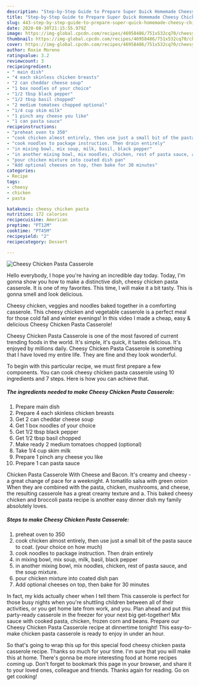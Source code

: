 ```yaml
---
description: "Step-by-Step Guide to Prepare Super Quick Homemade Cheesy Chicken Pasta Casserole"
title: "Step-by-Step Guide to Prepare Super Quick Homemade Cheesy Chicken Pasta Casserole"
slug: 443-step-by-step-guide-to-prepare-super-quick-homemade-cheesy-chicken-pasta-casserole
date: 2020-08-30T21:15:55.979Z
image: https://img-global.cpcdn.com/recipes/46958486/751x532cq70/cheesy-chicken-pasta-casserole-recipe-main-photo.jpg
thumbnail: https://img-global.cpcdn.com/recipes/46958486/751x532cq70/cheesy-chicken-pasta-casserole-recipe-main-photo.jpg
cover: https://img-global.cpcdn.com/recipes/46958486/751x532cq70/cheesy-chicken-pasta-casserole-recipe-main-photo.jpg
author: Roxie Moreno
ratingvalue: 3.2
reviewcount: 3
recipeingredient:
- " main dish"
- "4 each skinless chicken breasts"
- "2 can cheddar cheese soup"
- "1 box noodles of your choice"
- "1/2 tbsp black pepper"
- "1/2 tbsp basil chopped"
- "2 medium tomatoes chopped optional"
- "1/4 cup skim milk"
- "1 pinch any cheese you like"
- "1 can pasta sauce"
recipeinstructions:
- "preheat oven to 350"
- "cook chicken almost entirely, then use just a small bit of the pasta sauce to coat. (your choice on how much)"
- "cook noodles to package instruction. Then drain entirely"
- "in mixing bowl, mix soup, milk, basil, black pepper"
- "in another mixing bowl, mix noodles, chicken, rest of pasta sauce, and the soup mixture."
- "pour chicken mixture into coated dish pan"
- "Add optional cheeses on top, then bake for 30 minutes"
categories:
- Recipe
tags:
- cheesy
- chicken
- pasta

katakunci: cheesy chicken pasta 
nutrition: 172 calories
recipecuisine: American
preptime: "PT12M"
cooktime: "PT45M"
recipeyield: "2"
recipecategory: Dessert

---
```



![Cheesy Chicken Pasta Casserole](https://img-global.cpcdn.com/recipes/46958486/751x532cq70/cheesy-chicken-pasta-casserole-recipe-main-photo.jpg)

Hello everybody, I hope you're having an incredible day today. Today, I'm gonna show you how to make a distinctive dish, cheesy chicken pasta casserole. It is one of my favorites. This time, I will make it a bit tasty. This is gonna smell and look delicious.

Cheesy chicken, veggies and noodles baked together in a comforting casserole. This cheesy chicken and vegetable casserole is a perfect meal for those cold fall and winter evenings! In this video I made a cheap, easy &amp; delicious Cheesy Chicken Pasta Casserole!

Cheesy Chicken Pasta Casserole is one of the most favored of current trending foods in the world. It's simple, it's quick, it tastes delicious. It's enjoyed by millions daily. Cheesy Chicken Pasta Casserole is something that I have loved my entire life. They are fine and they look wonderful.


To begin with this particular recipe, we must first prepare a few components. You can cook cheesy chicken pasta casserole using 10 ingredients and 7 steps. Here is how you can achieve that.

<!--inarticleads1-->

##### The ingredients needed to make Cheesy Chicken Pasta Casserole:

1. Prepare  main dish
1. Prepare 4 each skinless chicken breasts
1. Get 2 can cheddar cheese soup
1. Get 1 box noodles of your choice
1. Get 1/2 tbsp black pepper
1. Get 1/2 tbsp basil chopped
1. Make ready 2 medium tomatoes chopped (optional)
1. Take 1/4 cup skim milk
1. Prepare 1 pinch any cheese you like
1. Prepare 1 can pasta sauce


Chicken Pasta Casserole With Cheese and Bacon. It&#39;s creamy and cheesy - a great change of pace for a weeknight. A tomatillo salsa with green onion When they are combined with the pasta, chicken, mushrooms, and cheese, the resulting casserole has a great creamy texture and a. This baked cheesy chicken and broccoli pasta recipe is another easy dinner dish my family absolutely loves. 

<!--inarticleads2-->

##### Steps to make Cheesy Chicken Pasta Casserole:

1. preheat oven to 350
1. cook chicken almost entirely, then use just a small bit of the pasta sauce to coat. (your choice on how much)
1. cook noodles to package instruction. Then drain entirely
1. in mixing bowl, mix soup, milk, basil, black pepper
1. in another mixing bowl, mix noodles, chicken, rest of pasta sauce, and the soup mixture.
1. pour chicken mixture into coated dish pan
1. Add optional cheeses on top, then bake for 30 minutes


In fact, my kids actually cheer when I tell them This casserole is perfect for those busy nights when you&#39;re shuttling children between all of their activities, or you get home late from work, and you. Plan ahead and put this party-ready casserole in the freezer for your next big get-together! Mix sauce with cooked pasta, chicken, frozen corn and beans. Prepare our Cheesy Chicken Pasta Casserole recipe at dinnertime tonight! This easy-to-make chicken pasta casserole is ready to enjoy in under an hour. 

So that's going to wrap this up for this special food cheesy chicken pasta casserole recipe. Thanks so much for your time. I'm sure that you will make this at home. There's gonna be more interesting food at home recipes coming up. Don't forget to bookmark this page in your browser, and share it to your loved ones, colleague and friends. Thanks again for reading. Go on get cooking!
